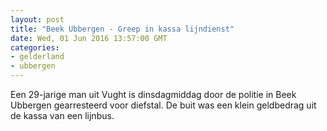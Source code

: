 ```yaml
---
layout: post
title: "Beek Ubbergen - Greep in kassa lijndienst"
date: Wed, 01 Jun 2016 13:57:00 GMT
categories: 
- gelderland 
- ubbergen 
---
```


Een 29-jarige man uit Vught is dinsdagmiddag door de politie in Beek Ubbergen gearresteerd voor diefstal. De buit was een klein geldbedrag uit de kassa van een lijnbus.
